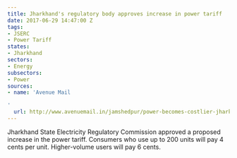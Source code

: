 ```yaml
---
title: Jharkhand's regulatory body approves increase in power tariff
date: 2017-06-29 14:47:00 Z
tags:
- JSERC
- Power Tariff
states:
- Jharkhand
sectors:
- Energy
subsectors:
- Power
sources:
- name: 'Avenue Mail

'
  url: http://www.avenuemail.in/jamshedpur/power-becomes-costlier-jharkhand/109760/
---
```


Jharkhand State Electricity Regulatory Commission approved a proposed increase in the power tariff. Consumers who use up to 200 units will pay 4 cents per unit. Higher-volume users will pay 6 cents.

